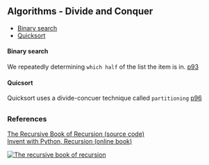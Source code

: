 ## Algorithms - Divide and Conquer

- [Binary search](#binary-search)
- [Quicksort](#quicksort)


#### Binary search
We repeatedly determining `which half` of the list the item is in.   [p93](../divide_conquer/binary_search/binary_search.py)  

#### Quicsort

Quicksort uses a divide-concuer technique called `partitioning`     [p96](../divide_conquer/quicksort/quicksort.py)


##


### References

[The Recursive Book of Recursion (source code)](https://github.com/asweigart/the-recursive-book-of-recursion)  
[Invent with Python, Recursion (online book)](https://inventwithpython.com/recursion/)  

[![The recursive book of recursion](https://www.minte9.com/lib/images/references/book_recursion.png)](https://www.amazon.com/gp/product/B09BKL34VL)
